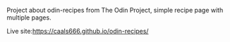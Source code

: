 Project about odin-recipes from The Odin Project, simple recipe page with multiple pages.

Live site:https://caals666.github.io/odin-recipes/